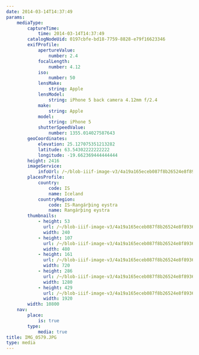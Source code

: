 ```yaml
---
date: 2014-03-14T14:37:49
params:
    mediaType:
        captureTime:
            time: 2014-03-14T14:37:49
        catalogNodeUid: 0197cbfe-bd18-7759-8828-e79f16623346
        exifProfile:
            apertureValue:
                number: 2.4
            focalLength:
                number: 4.12
            iso:
                number: 50
            lensMake:
                string: Apple
            lensModel:
                string: iPhone 5 back camera 4.12mm f/2.4
            make:
                string: Apple
            model:
                string: iPhone 5
            shutterSpeedValue:
                number: 1355.014027587643
        geoCoordinates:
            elevation: 25.127075351213282
            latitude: 63.54302222222222
            longitude: -19.662369444444444
        height: 2416
        imageService:
            infoUrl: /~/blob-iiif-image-v3/4a19a165eceb087f8b26524e8f8936a337977278a95c393616763e72db60d40f/info.json
        placesProfile:
            country:
                code: IS
                name: Iceland
            countryRegion:
                code: IS-Rangárþing eystra
                name: Rangárþing eystra
        thumbnails:
            - height: 53
              url: /~/blob-iiif-image-v3/4a19a165eceb087f8b26524e8f8936a337977278a95c393616763e72db60d40f/full/240%2C53/0/default.jpg
              width: 240
            - height: 107
              url: /~/blob-iiif-image-v3/4a19a165eceb087f8b26524e8f8936a337977278a95c393616763e72db60d40f/full/480%2C107/0/default.jpg
              width: 480
            - height: 161
              url: /~/blob-iiif-image-v3/4a19a165eceb087f8b26524e8f8936a337977278a95c393616763e72db60d40f/full/720%2C161/0/default.jpg
              width: 720
            - height: 286
              url: /~/blob-iiif-image-v3/4a19a165eceb087f8b26524e8f8936a337977278a95c393616763e72db60d40f/full/1280%2C286/0/default.jpg
              width: 1280
            - height: 429
              url: /~/blob-iiif-image-v3/4a19a165eceb087f8b26524e8f8936a337977278a95c393616763e72db60d40f/full/1920%2C429/0/default.jpg
              width: 1920
        width: 10800
    nav:
        place:
            is: true
        type:
            media: true
title: IMG_0579.JPG
type: media
---
```

